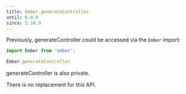 ```yaml
---
title: Ember.generateController
until: 6.0.0
since: 5.10.0
---
```



Previously, generateController could be accessed via the `Ember` import:
```js
import Ember from 'ember';

Ember.generateController
```
generateController is also private.

There is no replacement for this API.
